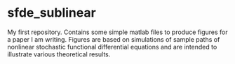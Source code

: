 # sfde_sublinear
My first repository. Contains some simple matlab files to produce figures for a paper I am writing. Figures are based on simulations of sample paths of nonlinear stochastic functional differential equations and are intended to illustrate various theoretical results.
